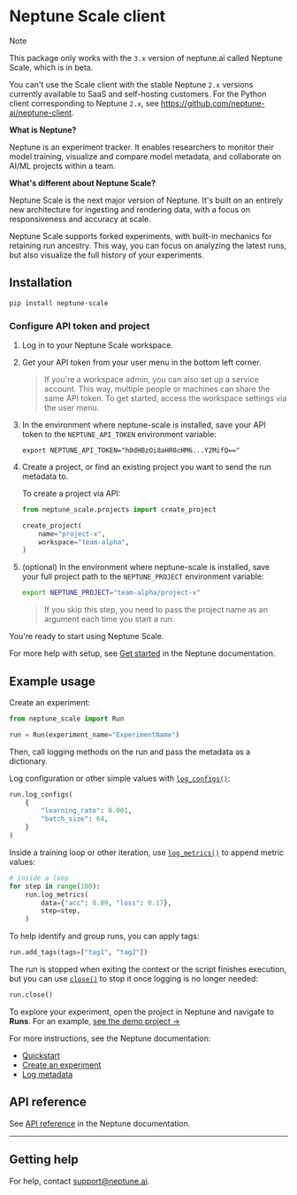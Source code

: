 # Neptune Scale client

> [!NOTE]
> This package only works with the `3.x` version of neptune.ai called Neptune Scale, which is in beta.
>
> You can't use the Scale client with the stable Neptune `2.x` versions currently available to SaaS and self-hosting customers. For the Python client corresponding to Neptune `2.x`, see https://github.com/neptune-ai/neptune-client.

**What is Neptune?**

Neptune is an experiment tracker. It enables researchers to monitor their model training, visualize and compare model metadata, and collaborate on AI/ML projects within a team.

**What's different about Neptune Scale?**

Neptune Scale is the next major version of Neptune. It's built on an entirely new architecture for ingesting and rendering data, with a focus on responsiveness and accuracy at scale.

Neptune Scale supports forked experiments, with built-in mechanics for retaining run ancestry. This way, you can focus on analyzing the latest runs, but also visualize the full history of your experiments.

## Installation

```bash
pip install neptune-scale
```

### Configure API token and project

1. Log in to your Neptune Scale workspace.
1. Get your API token from your user menu in the bottom left corner.

    > If you're a workspace admin, you can also set up a service account. This way, multiple people or machines can share the same API token. To get started, access the workspace settings via the user menu.

1. In the environment where neptune-scale is installed, save your API token to the `NEPTUNE_API_TOKEN` environment variable:

    ```
    export NEPTUNE_API_TOKEN="h0dHBzOi8aHR0cHM6...Y2MifQ=="
    ```

1. Create a project, or find an existing project you want to send the run metadata to.

    To create a project via API:

    ```python
    from neptune_scale.projects import create_project

    create_project(
        name="project-x",
        workspace="team-alpha",
    )
    ```

1. (optional) In the environment where neptune-scale is installed, save your full project path to the `NEPTUNE_PROJECT` environment variable:

    ```bash
    export NEPTUNE_PROJECT="team-alpha/project-x"
    ```

    > If you skip this step, you need to pass the project name as an argument each time you start a run.

You're ready to start using Neptune Scale.

For more help with setup, see [Get started][scale-docs] in the Neptune documentation.

## Example usage

Create an experiment:

```python
from neptune_scale import Run

run = Run(experiment_name="ExperimentName")
```

Then, call logging methods on the run and pass the metadata as a dictionary.

Log configuration or other simple values with [`log_configs()`](#log_configs):

```python
run.log_configs(
    {
        "learning_rate": 0.001,
        "batch_size": 64,
    }
)
```

Inside a training loop or other iteration, use [`log_metrics()`](#log_metrics) to append metric values:

```python
# inside a loop
for step in range(100):
    run.log_metrics(
        data={"acc": 0.89, "loss": 0.17},
        step=step,
    )
```

To help identify and group runs, you can apply tags:

```python
run.add_tags(tags=["tag1", "tag2"])
```

The run is stopped when exiting the context or the script finishes execution, but you can use [`close()`](#close) to stop it once logging is no longer needed:

```python
run.close()
```

To explore your experiment, open the project in Neptune and navigate to **Runs**. For an example, [see the demo project &rarr;][demo-project]

For more instructions, see the Neptune documentation:

- [Quickstart][quickstart]
- [Create an experiment][new-experiment]
- [Log metadata][log-metadata]

## API reference

See [API reference][api-ref] in the Neptune documentation.

---

## Getting help

For help, contact support@neptune.ai.


[api-ref]: https://docs-beta.neptune.ai/run
[scale-docs]: https://docs-beta.neptune.ai/setup
[experiments]: https://docs-beta.neptune.ai/experiments
[log-metadata]: https://docs-beta.neptune.ai/log_metadata
[new-experiment]: https://docs-beta.neptune.ai/new_experiment
[quickstart]: https://docs-beta.neptune.ai/quickstart
[demo-project]: https://scale.neptune.ai/o/neptune/org/LLM-training-example/runs/compare?viewId=9d0e03d5-d0e9-4c0a-a546-f065181de1d2&dash=charts&compare=uItSQytpSbTH0c84P6iKGycQhv1rZr-qt4Z-CzEVBwD0
